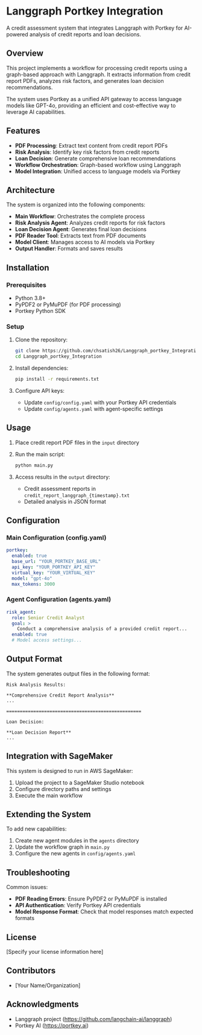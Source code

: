 # Langgraph Portkey Integration

A credit assessment system that integrates Langgraph with Portkey for AI-powered analysis of credit reports and loan decisions.

## Overview

This project implements a workflow for processing credit reports using a graph-based approach with Langgraph. It extracts information from credit report PDFs, analyzes risk factors, and generates loan decision recommendations.

The system uses Portkey as a unified API gateway to access language models like GPT-4o, providing an efficient and cost-effective way to leverage AI capabilities.

## Features

- **PDF Processing**: Extract text content from credit report PDFs
- **Risk Analysis**: Identify key risk factors from credit reports
- **Loan Decision**: Generate comprehensive loan recommendations
- **Workflow Orchestration**: Graph-based workflow using Langgraph
- **Model Integration**: Unified access to language models via Portkey

## Architecture

The system is organized into the following components:

- **Main Workflow**: Orchestrates the complete process
- **Risk Analysis Agent**: Analyzes credit reports for risk factors
- **Loan Decision Agent**: Generates final loan decisions
- **PDF Reader Tool**: Extracts text from PDF documents
- **Model Client**: Manages access to AI models via Portkey
- **Output Handler**: Formats and saves results

## Installation

### Prerequisites

- Python 3.8+
- PyPDF2 or PyMuPDF (for PDF processing)
- Portkey Python SDK

### Setup

1. Clone the repository:
   ```bash
   git clone https://github.com/chsatish26/Langgraph_portkey_Integration.git
   cd Langgraph_portkey_Integration
   ```

2. Install dependencies:
   ```bash
   pip install -r requirements.txt
   ```

3. Configure API keys:
   - Update `config/config.yaml` with your Portkey API credentials
   - Update `config/agents.yaml` with agent-specific settings

## Usage

1. Place credit report PDF files in the `input` directory

2. Run the main script:
   ```bash
   python main.py
   ```

3. Access results in the `output` directory:
   - Credit assessment reports in `credit_report_langgraph_{timestamp}.txt`
   - Detailed analysis in JSON format

## Configuration

### Main Configuration (config.yaml)

```yaml
portkey:
  enabled: true
  base_url: "YOUR_PORTKEY_BASE_URL"
  api_key: "YOUR_PORTKEY_API_KEY"
  virtual_key: "YOUR_VIRTUAL_KEY"
  model: "gpt-4o"
  max_tokens: 3000
```

### Agent Configuration (agents.yaml)

```yaml
risk_agent:
  role: Senior Credit Analyst
  goal: >
    Conduct a comprehensive analysis of a provided credit report...
  enabled: true
  # Model access settings...
```

## Output Format

The system generates output files in the following format:

```
Risk Analysis Results:

**Comprehensive Credit Report Analysis**
...

==================================================

Loan Decision:

**Loan Decision Report**
...
```

## Integration with SageMaker

This system is designed to run in AWS SageMaker:

1. Upload the project to a SageMaker Studio notebook
2. Configure directory paths and settings
3. Execute the main workflow

## Extending the System

To add new capabilities:

1. Create new agent modules in the `agents` directory
2. Update the workflow graph in `main.py`
3. Configure the new agents in `config/agents.yaml`

## Troubleshooting

Common issues:

- **PDF Reading Errors**: Ensure PyPDF2 or PyMuPDF is installed
- **API Authentication**: Verify Portkey API credentials
- **Model Response Format**: Check that model responses match expected formats

## License

[Specify your license information here]

## Contributors

- [Your Name/Organization]

## Acknowledgments

- Langgraph project (https://github.com/langchain-ai/langgraph)
- Portkey AI (https://portkey.ai)
